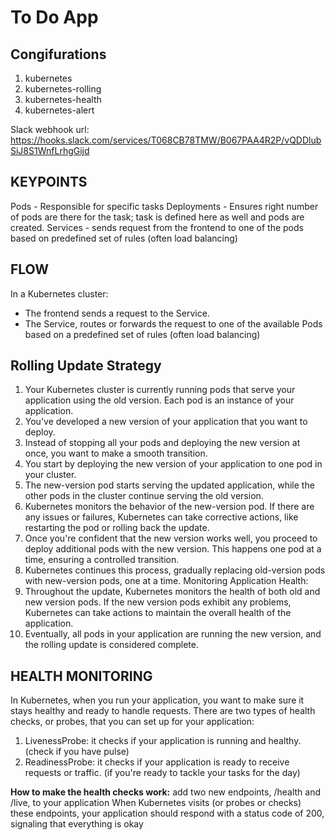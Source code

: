 # To Do App

## Congifurations
1. kubernetes
2. kubernetes-rolling
3. kubernetes-health
4. kubernetes-alert

Slack webhook url: https://hooks.slack.com/services/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

## KEYPOINTS
Pods - Responsible for specific tasks
Deployments - Ensures right number of pods are there for the task; task is defined here as well and pods are created.
Services - sends request from the frontend to one of the pods based on predefined set of rules (often load balancing)

## FLOW
In a Kubernetes cluster:
- The frontend sends a request to the Service.
- The Service, routes or forwards the request to one of the available Pods based on a predefined set of rules (often load balancing)

## Rolling Update Strategy
1. Your Kubernetes cluster is currently running pods that serve your application using the old version. Each pod is an instance of your application.
2. You've developed a new version of your application that you want to deploy.
3. Instead of stopping all your pods and deploying the new version at once, you want to make a smooth transition.
4. You start by deploying the new version of your application to one pod in your cluster.
5. The new-version pod starts serving the updated application, while the other pods in the cluster continue serving the old version.
6. Kubernetes monitors the behavior of the new-version pod. If there are any issues or failures, Kubernetes can take corrective actions, like restarting the pod or rolling back the update.
7. Once you're confident that the new version works well, you proceed to deploy additional pods with the new version. This happens one pod at a time, ensuring a controlled transition.
8. Kubernetes continues this process, gradually replacing old-version pods with new-version pods, one at a time.
Monitoring Application Health:
9. Throughout the update, Kubernetes monitors the health of both old and new version pods. If the new version pods exhibit any problems, Kubernetes can take actions to maintain the overall health of the application.
10. Eventually, all pods in your application are running the new version, and the rolling update is considered complete.


## HEALTH MONITORING
In Kubernetes, when you run your application, you want to make sure it stays healthy and ready to handle requests.
There are two types of health checks, or probes, that you can set up for your application:

1. LivenessProbe: it checks if your application is running and healthy. (check if you have pulse)
2. ReadinessProbe: it checks if your application is ready to receive requests or traffic. (if you're ready to tackle your tasks for the day)

**How to make the health checks work:** add two new endpoints, /health and /live, to your application
When Kubernetes visits (or probes or checks) these endpoints, your application should respond with a status code of 200, signaling that everything is okay